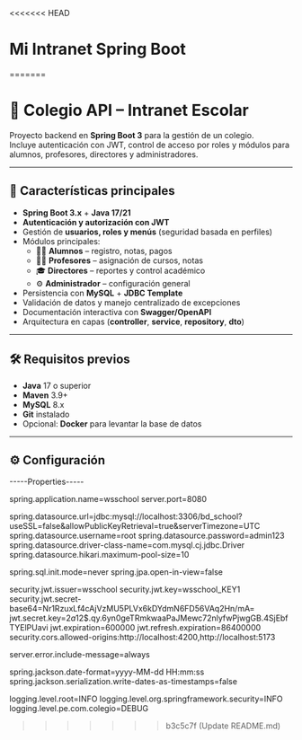 <<<<<<< HEAD
# Mi Intranet Spring Boot
=======
# 🏫 Colegio API – Intranet Escolar

Proyecto backend en **Spring Boot 3** para la gestión de un colegio.  
Incluye autenticación con JWT, control de acceso por roles y módulos para alumnos, profesores, directores y administradores.

---

## 🚀 Características principales

- **Spring Boot 3.x** + **Java 17/21**
- **Autenticación y autorización con JWT**
- Gestión de **usuarios, roles y menús** (seguridad basada en perfiles)
- Módulos principales:
  - 👩‍🎓 **Alumnos** – registro, notas, pagos
  - 👨‍🏫 **Profesores** – asignación de cursos, notas
  - 🎓 **Directores** – reportes y control académico
  - ⚙️ **Administrador** – configuración general
- Persistencia con **MySQL** + **JDBC Template**
- Validación de datos y manejo centralizado de excepciones
- Documentación interactiva con **Swagger/OpenAPI**
- Arquitectura en capas (**controller**, **service**, **repository**, **dto**)

---

## 🛠️ Requisitos previos

- **Java** 17 o superior
- **Maven** 3.9+
- **MySQL** 8.x
- **Git** instalado
- Opcional: **Docker** para levantar la base de datos

---

## ⚙️ Configuración

-----Properties-----

spring.application.name=wsschool
server.port=8080

spring.datasource.url=jdbc:mysql://localhost:3306/bd_school?useSSL=false&allowPublicKeyRetrieval=true&serverTimezone=UTC
spring.datasource.username=root
spring.datasource.password=admin123
spring.datasource.driver-class-name=com.mysql.cj.jdbc.Driver
spring.datasource.hikari.maximum-pool-size=10

spring.sql.init.mode=never
spring.jpa.open-in-view=false

security.jwt.issuer=wsschool
security.jwt.key=wsschool_KEY1
security.jwt.secret-base64=Nr1RzuxLf4cAjVzMU5PLVx6kDYdmN6FD56VAq2Hn/mA=
jwt.secret.key=$2a$12$.qy.6yn0geTRmkwaaPaJMewc72nlyfwPjwgGB.4SjEbfTYElPUavi
jwt.expiration=600000
jwt.refresh.expiration=86400000
security.cors.allowed-origins:http://localhost:4200,http://localhost:5173

server.error.include-message=always

spring.jackson.date-format=yyyy-MM-dd HH:mm:ss
spring.jackson.serialization.write-dates-as-timestamps=false

logging.level.root=INFO
logging.level.org.springframework.security=INFO
logging.level.pe.com.colegio=DEBUG
>>>>>>> b3c5c7f (Update README.md)
